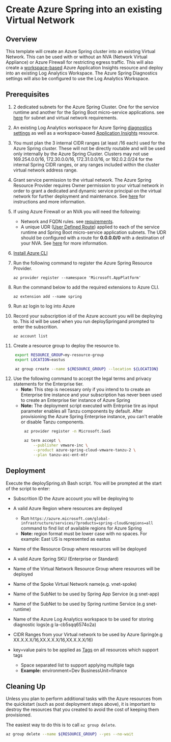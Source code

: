 # Create Azure Spring into an existing Virtual Network

## Overview

This template will create an Azure Spring cluster into an existing Virtual Network. This can be used with or without an NVA (Network Virtual Appliance) or Azure FIrewall for restricting egress traffic. This will also create a [workspace-based](https://docs.microsoft.com/en-us/azure/azure-monitor/app/create-workspace-resource) Azure Application Insights resource and deploy into an existing Log Analytics Workspace. The Azure Spring Diagnostics settings will also be configured to use the Log Analytics Workspace.

## Prerequisites

1. 2 dedicated subnets for the Azure Spring Cluster. One for the service runtime and another for the Spring Boot micro-service applications. see [here](https://docs.microsoft.com/en-us/azure/spring-cloud/how-to-deploy-in-azure-virtual-network#virtual-network-requirements) for subnet and virtual network requirements.

2. An existing Log Analytics workspace for Azure Spring [diagnostics settings](https://docs.microsoft.com/en-us/azure/spring-cloud/diagnostic-services) as well as a workspace-based [Application Insights](https://docs.microsoft.com/en-us/azure/spring-cloud/how-to-distributed-tracing) resource.

3. You must plan the 3 internal CIDR ranges (at least /16 each) used for the Azure Spring cluster. These will not be directly routable and will be used only internally by the Azure Spring Cluster. Clusters may not use 169.254.0.0/16, 172.30.0.0/16, 172.31.0.0/16, or 192.0.2.0/24 for the internal Spring CIDR ranges, or any ranges included within the cluster virtual network address range.

4. Grant service permission to the virtual network. The Azure Spring Resource Provider requires Owner permission to your virtual network in order to grant a dedicated and dynamic service principal on the virtual network for further deployment and maintenance. See [here](https://docs.microsoft.com/en-us/azure/spring-cloud/how-to-deploy-in-azure-virtual-network#grant-service-permission-to-the-virtual-network) for instructions and more information.

6.  If using Azure Firewall or an NVA you will need the following:
    * Network and FQDN rules. see [requirements](https://docs.microsoft.com/en-us/azure/spring-cloud/how-to-deploy-in-azure-virtual-network#virtual-network-requirements).
    * A unique UDR ([User Defined Route](https://docs.microsoft.com/en-us/azure/virtual-network/virtual-networks-udr-overview)) applied to each of the service runtime and Spring Boot micro-service application subnets. The UDR should be configured with a route for **0.0.0.0/0** with a destination of your NVA. See [here](https://docs.microsoft.com/en-us/azure/spring-cloud/how-to-deploy-in-azure-virtual-network#bring-your-own-route-table) for more information.

6. [Install Azure CLI](https://docs.microsoft.com/en-us/cli/azure/install-azure-cli)

7. Run the following command to register the Azure Spring Resource Provider.

    `az provider register --namespace 'Microsoft.AppPlatform'`

8. Run the command below to add the required extensions to Azure CLI.

    `az extension add --name spring`

9. Run az login to log into Azure

10. Record your subscription id of the Azure account you will be deploying to. This id will be used when you run deploySpringand prompted to enter the subscrition.

    `az account list`

11. Create a resource group to deploy the resource to.

```bash
    export RESOURCE_GROUP=my-resource-group
    export LOCATION=eastus

    az group create --name ${RESOURCE_GROUP} --location ${LOCATION}
```

12. Use the following command to accept the legal terms and privacy statements for the Enterprise tier. 
    - **Note:** This step is necessary only if you intend to to create an Enterprise tire instance and your subscription has never been used to create an Enterprise tier instance of Azure Spring
    - **Note:** The deployment script executed with Entrprise tire as input parameter enables all Tanzu components by default. After provisioning the Azure Spring Enterprise instance, you can't enable or disable Tanzu components.

```bash
        az provider register -n Microsoft.SaaS

        az term accept \
            --publisher vmware-inc \
            --product azure-spring-cloud-vmware-tanzu-2 \
            --plan tanzu-asc-ent-mtr
```

## Deployment

Execute the deploySpring.sh Bash script. You will be prompted at the start of the script to enter:

 - Subscrition ID the Azure account you will be deploying to

 - A valid Azure Region where resources are deployed
     - Run `https://azure.microsoft.com/global-infrastructure/services/?products=spring-cloud&regions=all` command to find list of available regions for Azure Spring
     - **Note:** region format must be lower case with no spaces.  For example: East US is represented as eastus

 - Name of the Resource Group where resources will be deployed
 
 - A valid Azure Spring SKU (Enterprise or Standard)

 - Name of the Virtual Network Resource Group where resources will be deployed

 - Name of the Spoke Virtual Network name(e.g. vnet-spoke)

 - Name of the SubNet to be used by Spring App Service (e.g snet-app) 

 - Name of the SubNet to be used by Spring runtime Service (e.g snet-runtime) 

 - Name of the Azure Log Analytics workspace to be used for storing diagnostic logs(e.g la-cb5sqq6574o2a)

 - CIDR Ranges from your Virtual network to be used by Azure Spring(e.g XX.X.X.X/16,XX.X.X.X/16,XX.X.X.X/16)

 - key=value pairs to be applied as [Tags](https://docs.microsoft.com/en-us/azure/azure-resource-manager/management/tag-resources) on all resources which support tags
     - Space separated list to support applying multiple tags
     - **Example:** environment=Dev BusinessUnit=finance

## Cleaning Up

Unless you plan to perform additional tasks with the Azure resources from the quickstart (such as post deployment steps above), it is important to destroy the resources that you created to avoid the cost of keeping them provisioned.

The easiest way to do this is to call `az group delete`.

```bash
az group delete --name ${RESOURCE_GROUP} --yes --no-wait
```
